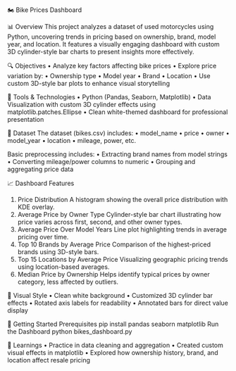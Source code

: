 🏍️ Bike Prices Dashboard 

📊 Overview
This project analyzes a dataset of used motorcycles using Python, uncovering trends in pricing based on ownership, brand, model year, and location. It features a visually engaging dashboard with custom 3D cylinder-style bar charts to present insights more effectively.

🔍 Objectives
•	Analyze key factors affecting bike prices
•	Explore price variation by:
•	Ownership type
•	Model year
•	Brand
•	Location
•	Use custom 3D-style bar plots to enhance visual storytelling

🧰 Tools & Technologies
•	Python (Pandas, Seaborn, Matplotlib)
•	Data Visualization with custom 3D cylinder effects using matplotlib.patches.Ellipse
•	Clean white-themed dashboard for professional presentation

📁 Dataset
The dataset (bikes.csv) includes:
•	model_name
•	price
•	owner
•	model_year
•	location
•	mileage, power, etc.

Basic preprocessing includes:
•	Extracting brand names from model strings
•	Converting mileage/power columns to numeric
•	Grouping and aggregating price data

📈 Dashboard Features
1. Price Distribution
A histogram showing the overall price distribution with KDE overlay.
2. Average Price by Owner Type
Cylinder-style bar chart illustrating how price varies across first, second, and other owner types.
3. Average Price Over Model Years
Line plot highlighting trends in average pricing over time.
4. Top 10 Brands by Average Price
Comparison of the highest-priced brands using 3D-style bars.
5. Top 15 Locations by Average Price
Visualizing geographic pricing trends using location-based averages.
6. Median Price by Ownership
Helps identify typical prices by owner category, less affected by outliers.

🎨 Visual Style
•	Clean white background
•	Customized 3D cylinder bar effects
•	Rotated axis labels for readability
•	Annotated bars for direct value display

🚀 Getting Started
Prerequisites
pip install pandas seaborn matplotlib
Run the Dashboard
python bikes_dashboard.py

🧠 Learnings
•	Practice in data cleaning and aggregation
•	Created custom visual effects in matplotlib
•	Explored how ownership history, brand, and location affect resale pricing


